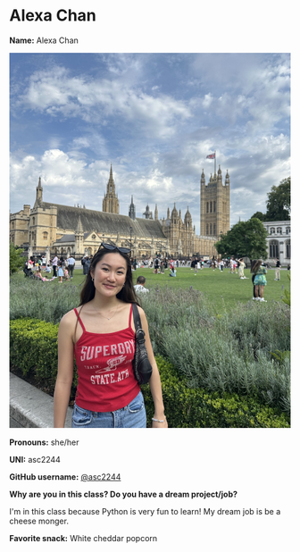 # Alexa Chan

**Name:** Alexa Chan

![Alexa](../img/people/alexa.jpeg)

**Pronouns:** she/her

**UNI:** asc2244

**GitHub username:** [@asc2244](https://github.com/afeld)

**Why are you in this class? Do you have a dream project/job?**

I'm in this class because Python is very fun to learn! My dream job is be a cheese monger.

**Favorite snack:** White cheddar popcorn
